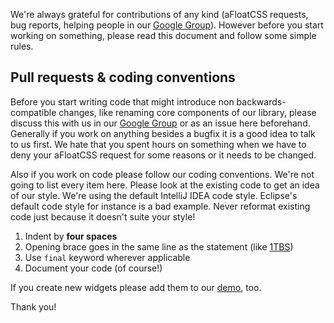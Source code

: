 We're always grateful for contributions of any kind (aFloatCSS requests, bug reports, helping people in our [Google Group][1]). However before you start working on something, please read this document and follow some simple rules.

## Pull requests & coding conventions

Before you start writing code that might introduce non backwards-compatible changes, like renaming core components of our library, please discuss this with us in our [Google Group][1] or as an issue here beforehand. Generally if you work on anything besides a bugfix it is a good idea to talk to us first. We hate that you spent hours on something when we have to deny your aFloatCSS request for some reasons or it needs to be changed.

Also if you work on code please follow our coding conventions. We're not going to list every item here. Please look at the existing code to get an idea of our style. We're using the default IntelliJ IDEA code style. Eclipse's default code style for instance is a bad example. Never reformat existing code just because it doesn't suite your style!

1. Indent by **four spaces**
2. Opening brace goes in the same line as the statement (like [1TBS](http://en.wikipedia.org/wiki/Indent_style#Variant:_1TBS))
3. Use `final` keyword wherever applicable
4. Document your code (of course!)

If you create new widgets please add them to our [demo](https://github.com/gwtbootstrap5/gwtbootstrap5-demo), too.

Thank you!

[1]: https://groups.google.com/forum/?fromgroups#!forum/gwtbootstrap5
